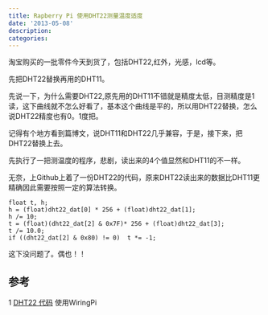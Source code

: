 ```yaml
---
title: Rapberry Pi 使用DHT22测量温度适度
date: '2013-05-08'
description:
categories:
---
```



淘宝购买的一批零件今天到货了，包括DHT22,红外，光感，lcd等。

先把DHT22替换再用的DHT11。

先说一下，为什么需要DHT22,原先用的DHT11不错就是精度太低，目测精度是1读，这下曲线就不怎么好看了，基本这个曲线是平的，所以用DHT22替换，怎么说DHT22精度也有0。1度把。

记得有个地方看到篇博文，说DHT11和DHT22几乎兼容，于是，接下来，把DHT22替换上去。

先执行了一把测温度的程序，悲剧，读出来的4个值显然和DHT11的不一样。

无奈，上Github上着了一份DHT22的代码，原来DHT22读出来的数据比DHT11更精确因此需要按照一定的算法转换。

	float t, h;
    h = (float)dht22_dat[0] * 256 + (float)dht22_dat[1];
    h /= 10;
    t = (float)(dht22_dat[2] & 0x7F)* 256 + (float)dht22_dat[3];
    t /= 10.0;
    if ((dht22_dat[2] & 0x80) != 0)  t *= -1;

这下没问题了。偶也！！

参考
---
1 [DHT22 代码](https://github.com/technion/lol_dht22/blob/master/dht22.c) 使用WiringPi
